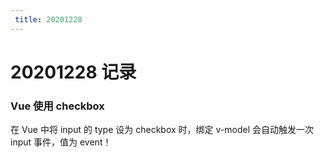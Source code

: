 ```yaml
---
 title: 20201228
---
```

# 20201228 记录

### Vue 使用 checkbox

在 Vue 中将 input 的 type 设为 checkbox 时，绑定 v-model 会自动触发一次 input 事件，值为 event！

